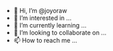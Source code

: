 - 👋 Hi, I’m @joyoraw
- 👀 I’m interested in ...
- 🌱 I’m currently learning ...
- 💞️ I’m looking to collaborate on ...
- 📫 How to reach me ...

<!---
joyoraw/joyoraw is a ✨ special ✨ repository because its `README.md` (this file) appears on your GitHub profile.
You can click the Preview link to take a look at your changes.
--->
